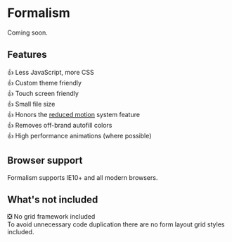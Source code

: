 # Formalism

Coming soon.

## Features

👍 Less JavaScript, more CSS<br>
👍 Custom theme friendly<br>
👍 Touch screen friendly<br>
👍 Small file size<br>
👍 Honors the [reduced motion](https://developer.mozilla.org/en-US/docs/Web/CSS/@media/prefers-reduced-motion) system feature<br>
👍 Removes off-brand autofill colors<br>
👍 High performance animations (where possible)<br>

## Browser support

Formalism supports IE10+ and all modern browsers.

## What's not included

❎ No grid framework included<br>
To avoid unnecessary code duplication there are no form layout grid styles included.
